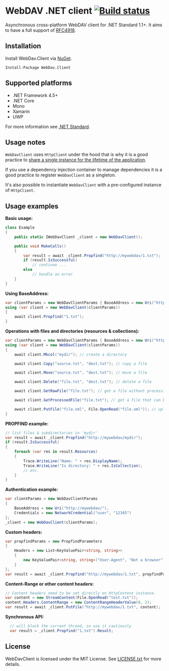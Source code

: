 # WebDAV .NET client [![Build status](https://ci.appveyor.com/api/projects/status/xee0yxvah59ffvd3?svg=true)](https://ci.appveyor.com/project/skazantsev/webdavclient)

Asynchronous cross-platform WebDAV client for .NET Standard 1.1+. It aims to have a full support of [RFC4918](http://www.webdav.org/specs/rfc4918.html).

## Installation
Install WebDav.Client via [NuGet](https://www.nuget.org/packages/WebDav.Client/).
```
Install-Package WebDav.Client
```

## Supported platforms
- .NET Framework 4.5+
- .NET Core
- Mono
- Xamarin
- UWP

For more information see [.NET Standard](https://docs.microsoft.com/en-us/dotnet/standard/net-standard).

## Usage notes
`WebDavClient` uses `HttpClient` under the hood that is why it is a good practice to [share a single instance for the lifetime of the application](https://aspnetmonsters.com/2016/08/2016-08-27-httpclientwrong/).

If you use a dependency injection container to manage dependencies it is a good practice to register `WebDavClient` as a singleton.

It's also possible to instantiate `WebDavClient` with a pre-configured instance of `HttpClient`.

## Usage examples

**Basic usage:**
``` csharp
class Example
{
    public static IWebDavClient _client = new WebDavClient();

    public void MakeCalls()
    {
        var result = await _client.Propfind("http://mywebdav/1.txt");
        if (result.IsSuccessful)
            // continue ...
        else
            // handle an error
    }
}
```

**Using BaseAddress:**
``` csharp
var clientParams = new WebDavClientParams { BaseAddress = new Uri("http://mywebdav/") };
using (var client = new WebDavClient(clientParams))
{
    await client.Propfind("1.txt");
}
```

**Operations with files and directories (resources & collections):**
``` csharp
var clientParams = new WebDavClientParams { BaseAddress = new Uri("http://mywebdav/") };
using (var client = new WebDavClient(clientParams))
{
    await client.Mkcol("mydir"); // create a directory

    await client.Copy("source.txt", "dest.txt"); // copy a file

    await client.Move("source.txt", "dest.txt"); // move a file

    await client.Delete("file.txt", "dest.txt"); // delete a file

    await client.GetRawFile("file.txt"); // get a file without processing from the server

    await client.GetProcessedFile("file.txt"); // get a file that can be processed by the server

    await client.PutFile("file.xml", File.OpenRead("file.xml")); // upload a resource
}
```

**PROPFIND example:**
``` csharp
// list files & subdirectories in 'mydir'
var result = await _client.Propfind("http://mywebdav/mydir");
if (result.IsSuccessful)
{
    foreach (var res in result.Resources)
    {
        Trace.WriteLine("Name: " + res.DisplayName);
        Trace.WriteLine("Is directory: " + res.IsCollection);
        // etc.
    }
}
```

**Authentication example:**
``` csharp
var clientParams = new WebDavClientParams
{
    BaseAddress = new Uri("http://mywebdav/"),
    Credentials = new NetworkCredential("user", "12345")
};
_client = new WebDavClient(clientParams);
```

**Custom headers:**
``` csharp
var propfindParams = new PropfindParameters
{
    Headers = new List<KeyValuePair<string, string>>
    {
        new KeyValuePair<string, string>("User-Agent", "Not a browser")
    }
};
var result = await _client.Propfind("http://mywebdav/1.txt", propfindParams);
```

**Content-Range or other content headers:**
``` csharp
// Content headers need to be set directly on HttpContent instance.
var content = new StreamContent(File.OpenRead("test.txt"));
content.Headers.ContentRange = new ContentRangeHeaderValue(0, 2);
var result = await _client.PutFile("http://mywebdav/1.txt", content);
```

**Synchronous API:**
``` csharp
  // will block the current thread, so use it cautiously
  var result = _client.Propfind("1.txt").Result;
```

## License
WebDavClient is licensed under the MIT License. See [LICENSE.txt](https://github.com/skazantsev/WebDavClient/blob/master/LICENSE.txt) for more details.
